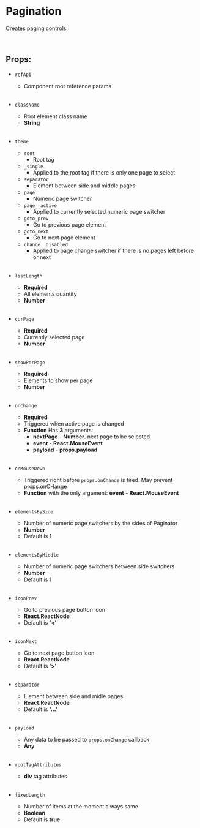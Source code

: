 # Pagination

Creates paging controls<br />

<br />

## Props:

- `refApi`
    - Component root reference params<br /><br />

- `className`
    - Root element class name
    - **String**<br /><br />

- `theme`
    - `root`
        - Root tag
    - `_single`
        - Applied to the root tag if there is only one page to select
    - `separator`
        - Element between side and middle pages
    - `page`
        - Numeric page switcher
    - `page__active`
        - Applied to currently selected numeric page switcher
    - `goto_prev`
        - Go to previous page element
    - `goto_next`
        - Go to next page element
    - `change__disabled`
        - Applied to page change switcher if there is no pages left before or next<br /><br />

- `listLength`
    - **Required**
    - All elements quantity
    - **Number**<br /><br />

- `curPage`
    - **Required**
    - Currently selected page
    - **Number**<br /><br />

- `showPerPage`
    - **Required**
    - Elements to show per page
    - **Number**<br /><br />

- `onChange`
    - **Required**
    - Triggered when active page is changed
    - **Function** Has **3** arguments:
        - **nextPage** - **Number**. next page to be selected
        - **event** - **React.MouseEvent<HTMLDivElement>**
        - **payload** - **props.payload**<br /><br />

- `onMouseDown`
    - Triggered right before `props.onChange` is fired. May prevent props.onCHange
    - **Function** with the only argument: **event** - **React.MouseEvent<HTMLDivElement>**<br /><br />

- `elementsBySide`
    - Number of numeric page switchers by the sides of Paginator
    - **Number**
    - Default is **1**<br /><br />

- `elementsByMiddle`
    - Number of numeric page switchers between side switchers
    - **Number**
    - Default is **1**<br /><br />

- `iconPrev`
    - Go to previous page button icon
    - **React.ReactNode**
    - Default is **'<'**<br /><br />

- `iconNext`
    - Go to next page button icon
    - **React.ReactNode**
    - Default is **'>'**<br /><br />

- `separator`
    - Element between side and midle pages
    - **React.ReactNode**
    - Default is **'...'**<br /><br />

- `payload`
    - Any data to be passed to `props.onChange` callback
    - **Any**<br /><br />

- `rootTagAttributes`
    - **div** tag attributes<br /><br />

- `fixedLength`
    - Number of items at the moment always same
    - **Boolean**
    - Default is **true**